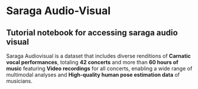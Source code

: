 # Saraga Audio-Visual
## Tutorial notebook for accessing saraga audio visual

Saraga Audiovisual is a dataset that includes diverse renditions of **Carnatic vocal performances**, totaling **42 concerts** and more than **60 hours of music** featuring **Video recordings** for all concerts, enabling a wide range of multimodal analyses and **High-quality human pose estimation data** of musicians.
